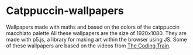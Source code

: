 # Catppuccin-wallpapers
Wallpapers made with maths and based on the colors of the catppuccin macchiato palette
All these wallpapers are the size of 1920x1080. They are made with p5.js, a library for making art within the browser using JS.
Some of these wallpapers are based on the videos from [The Coding Train](https://www.youtube.com/thecodingtrain).
